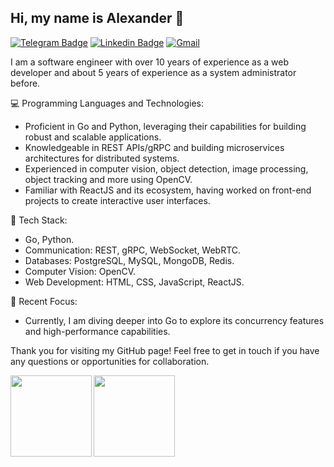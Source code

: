 ## Hi, my name is Alexander 👋 


[![Telegram Badge](https://img.shields.io/badge/Telegram-2CA5E0?style=flat-square&logo=telegram&logoColor=white)](https://t.me/bopoh24)
[![Linkedin Badge](https://img.shields.io/badge/-LinkedIn-blue?style=flat-square&logo=Linkedin&logoColor=white&link=https://www.linkedin.com/in/bopoh24/)](https://www.linkedin.com/in/bopoh24/)
[![Gmail](https://img.shields.io/badge/-Gmail-c14438?style=flat-square&logo=Gmail&logoColor=white)](mailto:alexander.s.voronin@gmail.com)


I am a software engineer with over 10 years of experience as a web developer and about 5 years of experience as a system administrator before.

💻 Programming Languages and Technologies:
- Proficient in Go and Python, leveraging their capabilities for building robust and scalable applications.
- Knowledgeable in REST APIs/gRPC and building microservices architectures for distributed systems.
- Experienced in computer vision, object detection, image processing, object tracking and more using OpenCV.
- Familiar with ReactJS and its ecosystem, having worked on front-end projects to create interactive user interfaces.

🔧 Tech Stack:
- Go, Python.
- Communication: REST, gRPC, WebSocket, WebRTC.
- Databases: PostgreSQL, MySQL, MongoDB, Redis.
- Computer Vision: OpenCV.
- Web Development: HTML, CSS, JavaScript, ReactJS.


🚀 Recent Focus:
- Currently, I am diving deeper into Go to explore its concurrency features and high-performance capabilities.

Thank you for visiting my GitHub page! Feel free to get in touch if you have any questions or opportunities for collaboration.




<a href="https://github-readme-stats.vercel.app/api/top-langs/?username=bopoh24&layout=compact">
  <img align="left" height="130" src="https://github-readme-stats.vercel.app/api?username=bopoh24&hide=contribs&theme=nord&show_icons=true" />
  <img align="left" height="130" src="https://github-readme-stats.vercel.app/api/top-langs/?username=bopoh24&layout=compact&theme=nord" />
</a>
</div>



